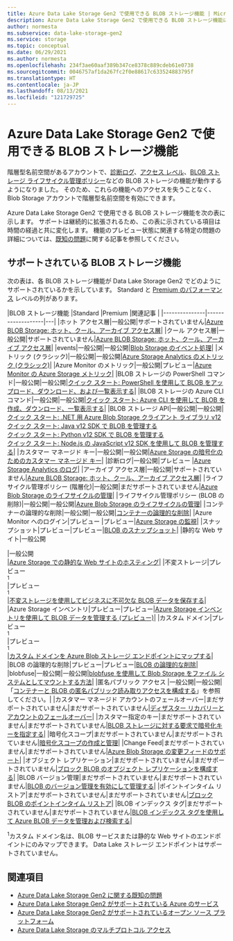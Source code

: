 ```yaml
---
title: Azure Data Lake Storage Gen2 で使用できる BLOB ストレージ機能 | Microsoft Docs
description: Azure Data Lake Storage Gen2 で使用できる BLOB ストレージ機能について説明します
author: normesta
ms.subservice: data-lake-storage-gen2
ms.service: storage
ms.topic: conceptual
ms.date: 06/29/2021
ms.author: normesta
ms.openlocfilehash: 234f3ae60aaf389b347ce8378c889cdeb61e0738
ms.sourcegitcommit: 0046757af1da267fc2f0e88617c633524883795f
ms.translationtype: HT
ms.contentlocale: ja-JP
ms.lasthandoff: 08/13/2021
ms.locfileid: "121729725"
---
```

# <a name="blob-storage-features-available-in-azure-data-lake-storage-gen2"></a>Azure Data Lake Storage Gen2 で使用できる BLOB ストレージ機能

階層型名前空間があるアカウントで、[診断ログ](../common/storage-analytics-logging.md)、[アクセス レベル](storage-blob-storage-tiers.md)、[BLOB ストレージ ライフサイクル管理ポリシー](storage-lifecycle-management-concepts.md)などの BLOB ストレージの機能が動作するようになりました。 そのため、これらの機能へのアクセスを失うことなく、Blob Storage アカウントで階層型名前空間を有効にできます。

Azure Data Lake Storage Gen2 で使用できる BLOB ストレージ機能を次の表に示します。 サポートは継続的に拡張されるため、この表に示されている項目は時間の経過と共に変化します。 機能のプレビュー状態に関連する特定の問題の詳細については、[既知の問題](data-lake-storage-known-issues.md)に関する記事を参照してください。

## <a name="supported-blob-storage-features"></a>サポートされている BLOB ストレージ機能

次の表は、各 BLOB ストレージ機能が Data Lake Storage Gen2 でどのようにサポートされているかを示しています。 Standard と [Premium のパフォーマンス](premium-tier-for-data-lake-storage.md) レベルの列があります。 

|BLOB ストレージ機能 |Standard |Premium |関連記事 |
|---------------|-------------------|---|
|ホット アクセス層|一般公開|サポートされていません|[Azure BLOB Storage: ホット、クール、アーカイブ アクセス層](storage-blob-storage-tiers.md)|
|クール アクセス層|一般公開|サポートされていません|[Azure BLOB Storage: ホット、クール、アーカイブ アクセス層](storage-blob-storage-tiers.md)|
|events|一般公開|一般公開|[Blob Storage のイベント処理](storage-blob-event-overview.md)|
|メトリック (クラシック)|一般公開|一般公開|[Azure Storage Analytics のメトリック (クラシック)](../common/storage-analytics-metrics.md?toc=%2fazure%2fstorage%2fblobs%2ftoc.json)|
|Azure Monitor のメトリック|一般公開|プレビュー|[Azure Monitor の Azure Storage メトリック](./monitor-blob-storage.md?toc=%2fazure%2fstorage%2fblobs%2ftoc.json)|
|BLOB ストレージの PowerShell コマンド|一般公開|一般公開|[クイック スタート: PowerShell を使用して BLOB をアップロード、ダウンロード、および一覧表示する](storage-quickstart-blobs-powershell.md)|
|BLOB ストレージの Azure CLI コマンド|一般公開|一般公開|[クイック スタート: Azure CLI を使用して BLOB を作成、ダウンロード、一覧表示する](storage-quickstart-blobs-cli.md)|
|BLOB ストレージ API|一般公開|一般公開|[クイック スタート: .NET 用 Azure Blob Storage クライアント ライブラリ v12](storage-quickstart-blobs-dotnet.md)<br>[クイック スタート: Java v12 SDK で BLOB を管理する](storage-quickstart-blobs-java.md)<br>[クイック スタート: Python v12 SDK で BLOB を管理する](storage-quickstart-blobs-python.md)<br>[クイック スタート: Node.js の JavaScript v12 SDK を使用して BLOB を管理する](storage-quickstart-blobs-nodejs.md)|
|カスタマー マネージド キー|一般公開|一般公開|[Azure Storage の暗号化のためのカスタマー マネージド キー](../common/customer-managed-keys-overview.md?toc=/azure/storage/blobs/toc.json)|
|診断ログ|一般公開|プレビュー |[Azure Storage Analytics のログ](../common/storage-analytics-logging.md?toc=%2fazure%2fstorage%2fblobs%2ftoc.json)|
|アーカイブ アクセス層|一般公開|サポートされていません|[Azure BLOB Storage: ホット、クール、アーカイブ アクセス層](storage-blob-storage-tiers.md)|
|ライフサイクル管理ポリシー (階層化)|一般公開|まだサポートされていません|[Azure Blob Storage のライフサイクルの管理](storage-lifecycle-management-concepts.md)|
|ライフサイクル管理ポリシー (BLOB の削除)|一般公開|一般公開|[Azure Blob Storage のライフサイクルの管理](storage-lifecycle-management-concepts.md)|
|コンテナーの論理的な削除|一般公開|一般公開|[コンテナーの論理的な削除](soft-delete-container-overview.md)|
|Azure Monitor へのログイン|プレビュー |プレビュー|[Azure Storage の監視](./monitor-blob-storage.md)|
|スナップショット|プレビュー|プレビュー|[BLOB のスナップショット](snapshots-overview.md)|
|静的な Web サイト|一般公開<div role="complementary" aria-labelledby="preview-form"></div>|一般公開<div role="complementary" aria-labelledby="preview-form"></div>|[Azure Storage での静的な Web サイトのホスティング](storage-blob-static-website.md)|
|不変ストレージ|プレビュー<div role="complementary" aria-labelledby="preview-form"><sup>1</sup></div>|プレビュー<div role="complementary" aria-labelledby="preview-form"><sup>1</sup></div>|[不変ストレージを使用してビジネスに不可欠な BLOB データを保存する](immutable-storage-overview.md)|
|Azure Storage インベントリ|プレビュー|プレビュー|[Azure Storage インベントリを使用して BLOB データを管理する (プレビュー)](blob-inventory.md)|
|カスタム ドメイン|プレビュー<div role="complementary" aria-labelledby="preview-form-1"><sup>1</sup></div>|プレビュー<div role="complementary" aria-labelledby="preview-form-1"><sup>1</sup></div>|[カスタム ドメインを Azure Blob ストレージ エンドポイントにマップする](storage-custom-domain-name.md)|
|BLOB の論理的な削除|プレビュー|プレビュー|[BLOB の論理的な削除](./soft-delete-blob-overview.md)|
|blobfuse|一般公開|一般公開|[blobfuse を使用して Blob Storage をファイル システムとしてマウントする方法](storage-how-to-mount-container-linux.md)|
|匿名パブリック アクセス |一般公開|一般公開| 「[コンテナーと BLOB の匿名パブリック読み取りアクセスを構成する](anonymous-read-access-configure.md)」を参照してください。|
|カスタマー マネージド アカウントのフェールオーバー|まだサポートされていません|まだサポートされていません|[ディザスター リカバリーとアカウントのフェールオーバー](../common/storage-disaster-recovery-guidance.md?toc=%2fazure%2fstorage%2fblobs%2ftoc.json)|
|カスタマー指定のキー|まだサポートされていません|まだサポートされていません|[BLOB ストレージに対する要求で暗号化キーを指定する](encryption-customer-provided-keys.md)|
|暗号化スコープ|まだサポートされていません|まだサポートされていません|[暗号化スコープの作成と管理](encryption-scope-manage.md)|
|Change Feed|まだサポートされていません|まだサポートされていません|[Azure Blob Storage の変更フィードのサポート](storage-blob-change-feed.md)|
|オブジェクト レプリケーション|まだサポートされていません|まだサポートされていません|[ブロック BLOB のオブジェクト レプリケーションを構成する](object-replication-configure.md)|
|BLOB バージョン管理|まだサポートされていません|まだサポートされていません|[BLOB のバージョン管理を有効にして管理する](versioning-enable.md)|
|ポイントインタイム リストア|まだサポートされていません|まだサポートされていません|[ブロック BLOB のポイントインタイム リストア](point-in-time-restore-overview.md)|
|BLOB インデックス タグ|まだサポートされていません|まだサポートされていません|[BLOB インデックス タグを使用して Azure BLOB データを管理および検索する](storage-manage-find-blobs.md)|

<div id="preview-form-2"><sup>1</sup>カスタム ドメイン名は、BLOB サービスまたは静的な Web サイトのエンドポイントにのみマップできます。 Data Lake ストレージ エンドポイントはサポートされていません</a>。  </div>

## <a name="see-also"></a>関連項目

- [Azure Data Lake Storage Gen2 に関する既知の問題](data-lake-storage-known-issues.md)
- [Azure Data Lake Storage Gen2 がサポートされている Azure のサービス](data-lake-storage-supported-azure-services.md)
- [Azure Data Lake Storage Gen2 がサポートされているオープン ソース プラットフォーム](data-lake-storage-supported-open-source-platforms.md)
- [Azure Data Lake Storage のマルチプロトコル アクセス](data-lake-storage-multi-protocol-access.md)
